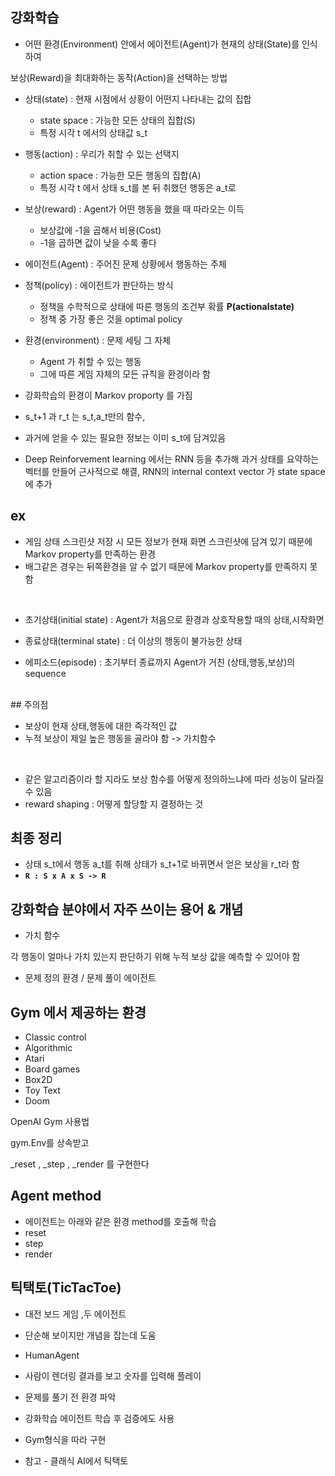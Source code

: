 ## 강화학습

- 어떤 환경(Environment) 안에서 에이전트(Agent)가 현재의 상태(State)를 인식하여

보상(Reward)을 최대화하는 동작(Action)을 선택하는 방법


- 상태(state) : 현재 시점에서 상황이 어떤지 나타내는 값의 집합
	- state space : 가능한 모든 상태의 집합(S)
	- 특정 시각 t 에서의 상태값 s_t

- 행동(action) : 우리가 취할 수 있는 선택지
	- action space : 가능한 모든 행동의 집합(A)
	- 특정 시각 t 에서 상태 s_t를 본 뒤 취했던 행동은 a_t로 

- 보상(reward) : Agent가 어떤 행동을 했을 때 따라오는 이득
	- 보상값에 -1을 곱해서 비용(Cost)
	- -1을 곱하면 값이 낮을 수록 좋다

- 에이전트(Agent) : 주어진 문제 상황에서 행동하는 주체

- 정책(policy) : 에이전트가 판단하는 방식
	- 정책을 수학적으로 상태에 따른 행동의 조건부 확률 **P(actionalstate)**
	- 정책 중 가장 좋은 것을 optimal policy

- 환경(environment) : 문제 세팅 그 자체
	- Agent 가 취할 수 있는 행동
	- 그에 따른 게임 자체의 모든 규칙을 환경이라 함

- 강화학습의 환경이 Markov proporty 를 가짐

- s_t+1 과 r_t 는 s_t,a_t만의 함수, 
- 과거에 얻을 수 있는 필요한 정보는 이미 s_t에 담겨있음
- Deep Reinforvement learning 에서는 RNN 등을 추가해 과거 상태를 요약하는 벡터를 만들어
근사적으로 해결, RNN의 internal context vector 가 state space에 추가


## ex 

- 게임 상태 스크린샷 저장 시 
모든 정보가 현재 화면 스크린샷에 담겨 있기 때문에 Markov property를 만족하는 환경
- 배그같은 경우는 뒤쪽환경을 알 수 없기 때문에 Markov property를 만족하지 못함
<br>

- 초기상태(initial state) : Agent가 처음으로 환경과 상호작용할 때의 상태,시작화면

- 종료상태(terminal state) : 더 이상의 행동이 불가능한 상태

- 에피소드(episode) : 초기부터 종료까지 Agent가 거친 (상태,행동,보상)의 sequence



<br>
## 주의점

- 보상이 현재 상태,행동에 대한 즉각적인 값
- 누적 보상이 제일 높은 행동을 골라야 함 -> 가치함수
<br>

- 같은 알고리즘이라 할 지라도 보상 함수를 어떻게 정의하느냐에 따라 성능이 달라질 수 있음
- reward shaping : 어떻게 할당할 지 결정하는 것 

## 최종 정리

- 상태 s_t에서 행동 a_t를 취해 상태가 s_t+1로 바뀌면서 얻은 보상을 r_t라 함
- **`R : S x A x S -> R`**



## 강화학습 분야에서 자주 쓰이는 용어 & 개념

- 가치 함수

각 행동이 얼마나 가치 있는지 판단하기 위해 누적 보상 값을 예측할 수 있어야 함


















- 문제 정의 환경 / 문제 풀이 에이전트

## Gym 에서 제공하는 환경

- Classic control
- Algorithmic
- Atari
- Board games
- Box2D
- Toy Text
- Doom


OpenAI Gym 사용법

gym.Env를 상속받고

_reset , _step , _render 를 구현한다

## Agent method

- 에이전트는 아래와 같은 환경 method를 호출해 학습
- reset
- step
- render

## 틱택토(TicTacToe)

- 대전 보드 게임 ,두 에이전트
- 단순해 보이지만 개념을 잡는데 도움

- HumanAgent
- 사람이 렌더링 결과를 보고 숫자를 입력해 플레이
- 문제를 풀기 전 환경 파악
- 강화학습 에이전트 학습 후 검증에도 사용




- Gym형식을 따라 구현

- 참고 - 클래식 AI에서 틱택토
